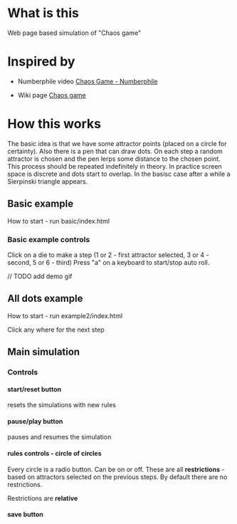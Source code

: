 # What is this
Web page based simulation of "Chaos game"

# Inspired by
+ Numberphile video [Chaos Game - Numberphile](https://youtu.be/kbKtFN71Lfs)

+ Wiki page [Chaos game](https://en.wikipedia.org/wiki/Chaos_game)

# How this works
The basic idea is that we have some attractor points (placed on a circle for certainty). Also there is a pen that can draw dots.
On each step a random attractor is chosen and the pen lerps some distance to the chosen point. This process should be repeated indefinitely in theory. 
In practice screen space is discrete and dots start to overlap. In the basisc case after a while a Sierpinski triangle appears.
## Basic example
How to start - run basic/index.html
### Basic example controls
Click on a die to make a step (1 or 2 - first attractor selected, 3 or 4 - second, 5 or 6 - third)
Press "a" on a keyboard to start/stop auto roll.

// TODO add demo gif

## All dots example
How to start - run example2/index.html

Click any where for the next step

## Main simulation
### Controls
#### start/reset button
resets the simulations with new rules
#### pause/play button
pauses and resumes the simulation
#### rules controls - circle of circles
Every circle is a radio button. Can be on or off. 
These are all **restrictions** - based on attractors selected on the previous steps.
By default there are no restrictions.

Restrictions are **relative**
#### save button 


